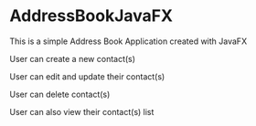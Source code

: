 # AddressBookJavaFX

This is a simple Address Book Application created with JavaFX

User can create a new contact(s)

User can edit and update their contact(s)

User can delete contact(s)

User can also view their contact(s) list
